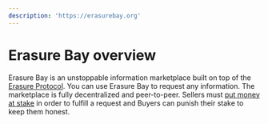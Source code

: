 ```yaml
---
description: 'https://erasurebay.org'
---
```


# Erasure Bay overview

Erasure Bay is an unstoppable information marketplace built on top of the [Erasure Protocol](https://erasure.world/). You can use Erasure Bay to request any information. The marketplace is fully decentralized and peer-to-peer. Sellers must [put money at stake](https://docs.erasure.world/erasurebay-docs/faq#what-is-a-stake) in order to fulfill a request and Buyers can punish their stake to keep them honest.

